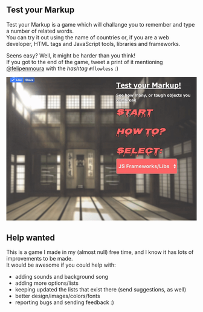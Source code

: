 ## Test your Markup

Test your Markup is a game which will challange you to remember and type a number of related words.  
You can try it out using the name of countries or, if you are a web developer, HTML tags and JavaScript tools, libraries and frameworks.

Seens easy? Well, it might be harder than you think!  
If you got to the end of the game, tweet a print of it mentioning [@felipenmoura](https://twitter.com/felipenmoura) with the _hashtag_ `#flowless` :)

![Animated demo](https://github.com/felipenmoura/test-your-markup/blob/master/images/animation-demo.gif?raw=true)

## Help wanted

This is a game I made in my (almost null) free time, and I know it has lots of improvements to be made.  
It would be awesome if you could help with:

- adding sounds and background song
- adding more options/lists
- keeping updated the lists that exist there (send suggestions, as well)
- better design/images/colors/fonts
- reporting bugs and sending feedback :)
